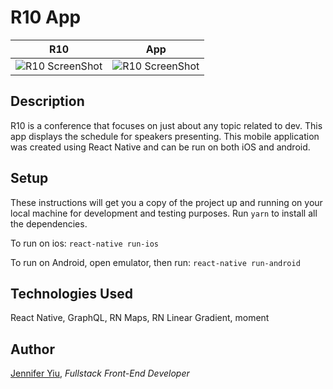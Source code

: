 # R10 App

<!-- -->

|                                                      R10                                                      |                                                     App                                                      |
| :-----------------------------------------------------------------------------------------------------------: | :----------------------------------------------------------------------------------------------------------: |
| ![R10 ScreenShot](https://github.com/jenjjy/R10-App/blob/master/js/assets/images/screenshot-ios-schedule.png) | ![R10 ScreenShot](https://github.com/jenjjy/R10-App/blob/master/js/assets/images/screenshot-ios-session.png) |

<!-- -->
<!-- -->

## Description

R10 is a conference that focuses on just about any topic related to
dev. This app displays the schedule for speakers presenting. This mobile application was created using React Native and can be run on both iOS and android.

## Setup

These instructions will get you a copy of the project up and running on your local machine for development and testing purposes. Run `yarn` to install all the dependencies.

To run on ios: `react-native run-ios`

To run on Android, open emulator, then run: `react-native run-android`

## Technologies Used

React Native, GraphQL, RN Maps, RN Linear Gradient, moment

## Author

[Jennifer Yiu](https://www.linkedin.com/in/jennifer-yiu-12145836/), _Fullstack Front-End Developer_
